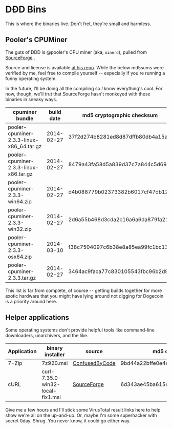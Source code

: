 # DÐD Bins

This is where the binaries live. Don't fret, they're small and harmless.

## Pooler's CPUMiner

The guts of DDD is @pooler's CPU miner (aka, `minerd`), pulled from
[SourceForge](http://sourceforge.net/projects/cpuminer/files/) .

Source and license is available [at his repo](github.com/pooler/cpuminer). While the below md5sums were verified
by me, feel free to compile yourself -- especially if you're running a
funny operating system.

In the future, I'll be doing all the compiling so *I* know everything's
cool. For now, though, we'll trut that SourceForge hasn't monkeyed with
these binaries in sneaky ways. 

cpuminer bundle                            | build date | md5 cryptographic checksum
-------------------------------------------|------------|---------------------------------- 
pooler-cpuminer-2.3.3-linux-x86_64.tar.gz  | 2014-02-27 | 37f2d274b8281ed8d87dffb80db4a15a
pooler-cpuminer-2.3.3-linux-x86.tar.gz     | 2014-02-27 | 8479a43fa58d5a839d37c7a844c5d693
pooler-cpuminer-2.3.3-win64.zip            | 2014-02-27 | d4b088779b02373382b6017cf47db121
pooler-cpuminer-2.3.3-win32.zip            | 2014-02-27 | 2d6a55b468d3cda2c16a6a6da879fa21
pooler-cpuminer-2.3.3-osx64.zip            | 2014-03-10 | f38c7504097c6b38e8a85ea99fc1bc13
pooler-cpuminer-2.3.3.tar.gz               | 2014-02-27 | 3464ac9faca77c830105543fbc96b2d9

This list is far from complete, of course -- getting builds together for
more exotic hardware that you might have lying around not digging for
Dogecoin is a priority around here.

## Helper applications

Some operating systems don't provide helpful tools like command-line downloaders, unarchivers, and the like.

Application  | binary installer                 | source           | md5 checksum
-------------|----------------------------------|------------------|----------------------------------
7-Zip        | 7z920.msi                        | [ConfusedByCode](http://www.confusedbycode.com/curl/) | 9bd44a22bffe0e4e0b71b8b4cf3a80e2 
cURL         | curl-7.35.0-win32-local-fix1.msi | [SourceForge](http://sourceforge.net/projects/sevenzip/files/7-Zip/9.20/) | 6d343ae45ba615e3604a7ca812e4c274

Give me a few hours and I'll stick some VirusTotal result links here to
help show we're all on the up-and-up. Or, maybe I'm some superhacker
with secret 0day. Shrug. You never know, it could go either way.

